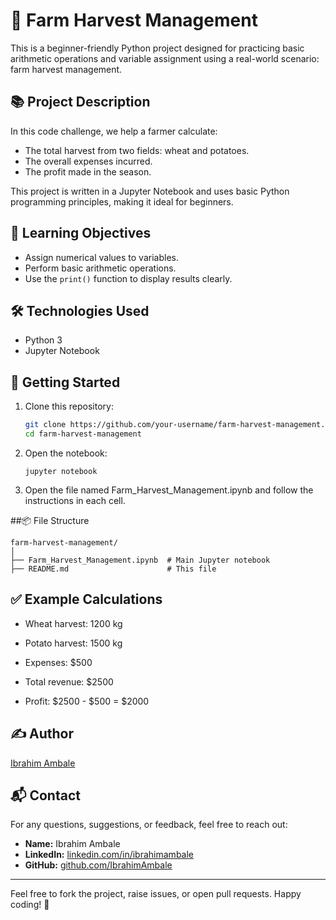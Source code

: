 # 🌾 Farm Harvest Management

This is a beginner-friendly Python project designed for practicing basic arithmetic operations and variable assignment using a real-world scenario: farm harvest management.

## 📚 Project Description

In this code challenge, we help a farmer calculate:
- The total harvest from two fields: wheat and potatoes.
- The overall expenses incurred.
- The profit made in the season.

This project is written in a Jupyter Notebook and uses basic Python programming principles, making it ideal for beginners.

## 🎯 Learning Objectives

- Assign numerical values to variables.
- Perform basic arithmetic operations.
- Use the `print()` function to display results clearly.

## 🛠 Technologies Used

- Python 3
- Jupyter Notebook

## 🚀 Getting Started

1. Clone this repository:
   ```bash
   git clone https://github.com/your-username/farm-harvest-management.git
   cd farm-harvest-management
2. Open the notebook:
   ```
   jupyter notebook
3. Open the file named Farm_Harvest_Management.ipynb and follow the instructions in each cell.

##📦 File Structure
```
farm-harvest-management/
│
├── Farm_Harvest_Management.ipynb  # Main Jupyter notebook
├── README.md                      # This file
```
## ✅ Example Calculations
- Wheat harvest: 1200 kg

- Potato harvest: 1500 kg

- Expenses: $500

- Total revenue: $2500

- Profit: $2500 - $500 = $2000

## ✍️ Author
[Ibrahim Ambale](https://github.com/i-ambale)

## 📬 Contact

For any questions, suggestions, or feedback, feel free to reach out:

- **Name:** Ibrahim Ambale  
- **LinkedIn:** [linkedin.com/in/ibrahimambale](https://linkedin.com/in/ibrahimambale)  
- **GitHub:** [github.com/IbrahimAmbale](https://github.com/IbrahimAmbale)

---

Feel free to fork the project, raise issues, or open pull requests. Happy coding! 🚀
